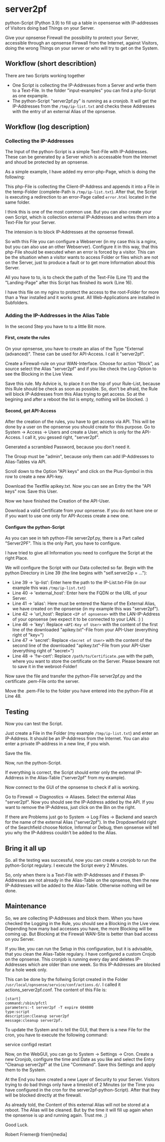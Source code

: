 # server2pf
python-Script (Python 3.9) to fill up a table in opensense with IP-addresses of Visitors doing bad Things on your Server.

Give your opnsense Firewall the possibility to protect your Server, accessible through an opnsense Firewall from the Internet, against Visitors, doing the wrong Things on your server or who will try to get on the System.

## Workflow (short describtion)
There are two Scripts working together

- One Script is collecting the IP-Addresses from a Server and wrtie them to a Text-File. In the folder "input-examples" you can find a php-Script as one expample.
- The python-Script "server2pf.py" is running as a cronjob. It will get the IP-Addresses from the `/tmp/ip-list.txt` and checks these Addresses with the entry of an external Alias of the opnsense.


## Workflow (log description)

### Collecting the IP-Addresses
The Input of the python-Script is a simple Text-File with IP-Addresses. These can be generated by a Server which is accessable from the Internet and shoud be protected by an opnsense.

As a simple example, I have added my error-php-Page, which is doing the following:

This php-File is collecting the Client-IP-Address and appends it into a File in the temp-Folder (complete-Path is `/tmp/ip-list.txt`). After that, the Script is executing a redirection to an error-Page called `error.html` located in the same folder.

I think this is one of the most common use. But you can also create your own Script, which is collection external IP-Addresses and writes them into a Text-File for your Server.

The intension is to block IP-Addresses at the opnsense firewall.

So with this File you can configure a Webserver (in my case this is a nginx, but you can also use an other Webserver). Configure it in this way, that this php-File should be executed when an error is forced by a visitor. This can be the situation when a visitor wants to access Folder or files which are not on the Server, just to produce a fault or to get more Information about this Server.

All you have to to, is to check the path of the Text-File (Line 11) and the "Landing-Page" after this Script has finished its work (Line 16).

I have this file on my nginx to protect the access to the root-Folder for more than a Year installed and it works great. All Web-Applications are installed in Subfolders.


### Adding the IP-Addresses in the Alias Table
In the second Step you have to to a little Bit more.

#### First, create the rules
On your opnsense, you have to create an alias of the Type "External (advanced)". These can be used for API-Access. I call it "server2pf".

Create a Firewall-rule on your WAN-Interface. Choose for action "Block", as source select the Alias "server2pf" and if you like check the Log-Option to see the Blocking in the Live View.

Save this rule. My Advice is, to place it on the top of your Rule-List, because this Rule should be check as soon as possible. So, don't be afraid, the Rule will block IP-Addresses from this Alias trying to get access. So at the begining and after a reboot the list is empty, nothing will be blocked. :)

#### Second, get API-Access
After the creation of the rules, you have to get access via API. This will be done by a user on the opnsense you should create for this purpose. Go to System -> Access -> Users and create a User, which is only for the API-Access. I call it, you gessed right, "server2pf".

Generated a scrambled Password, because you don't need it.

The Group must be "admin", because only them can add IP-Addresses to Alias-Tables via API.

Scroll down to the Option "API keys" and click on the Plus-Symbol in this row to create a new API-key. 

Download the Textfile apikey.txt. Now you can see an Entry the the "API keys" row. Save this User.

Now we have finished the Creation of the API-User.

Download a valid Certificate from your opnsense. If you do not have one or if you want to use one only for API-Access create a new one.

#### Configure the python-Script
As you can see in teh python-File server2pf.py, there is a Part called "Server2PF". This is the only Part, you have to configure.

I have tried to give all Information you need to configure the Script at the right Place.

We will configure the Script with our Data collected so far. Begin with the python Directory in Line 39 (the line begins with "self.server2ip = ..."):

- Line 39 -> 'ip-list': Enter here the path to the IP-List.txt-File (in our example this was `/tmp/ip-list.txt`)
- Line 40 -> 'external_host': Enter here the FQDN or the URL of your Server.
- Line 41 -> 'alias': Here must be entered the Name of the External Alias, we have created on the opnsense (in my example this was "server2pf").
- Line 42 -> 'url_host': Replace `<IP of opnsense>` with the LAN-IP-Address of your opnsense (we expect it to be connected to your LAN. :) )
- Line 46 -> 'key': Replace `<API-Key of User>` with the content of the first line of the downloaded "apikey.txt"-File from your API-User (everything right of "key=")
- Line 47 -> 'secret': Replace `<Secret of User>` with the content of the second line of the downloaded "apikey.txt"-File from your API-User (everything right of "secret=")
- Line 48 -> 'fw-cert': Replace `/path/to/Certificate.pem` with the path, where you want to store the certificate on the Server. Please beware not to save it in the webroot-Folder!

Now save the file and transfer the python-File server2pf.py and the certificate .pem-File onto the server.

Move the .pem-File to the folder you have entered into the python-File at Line 48.


## Testing
Now you can test the Script.

Just create a File in the Folder (my example `/tmp/ip-list.txt`) and enter an IP-Address. It should be an IP-Addrress from the Internet. You can also enter a private IP-address in a new line, if you wish.

Save the file.

Now, run the python-Script.

If everything is correct, the Script should enter only the external IP-Addrress in the Alias-Table ("server2pf" from my example).

Now connect to the GUI of the opnsense to check if all is working.

Go to Firewall -> Diagnostics -> Aliases. Select the external Alias "server2pf". Now you should see the IP-Address added by the API. If you want to remove the IP-Address, just click on the Bin on the right.

If there are Problems just go to System -> Log Files -> Backend and search for the name of the external Alias ("server2pf"). In the Dropdownfield right of the Searchfield choose Notice, Informal or Debug, then opnsense will tell you why the IP-Address couldn't be added to the Alias.


## Bring it all up
So. all the testing was successful, now you can create a cronjob to run the python-Script regulary. I execute the Script every 2 Minutes.

So, only when there is a Text-File with IP-Addresses and if theses IP-Addresses are not already in the Alias-Table on the opnsense, then the new IP-Addresses will be added to the Alias-Table. Otherwise nothing will be done.


## Maintenance
So, we are collecting IP-Addresses and block them. When you have checked the Logging in the Rule, you should see a Blocking in the Live view. Depending how many bad accesses you have, the more Blocking will be coming up. But Blocking at the Firewall WAN-Site is better than bad access on you Server.

If you like, you can run the Setup in this configuration, but it is advisable, that you clean the Alias-Table regulary. I have configured a custom Crojob on the opnsense. This cronjob is running every day and deletes IP-Addresses which are older than one week. So this IP-Addresses are blocked for a hole week only.

This can be done by the follwing Script created in the Folder `/usr/local/opnsense/service/conf/actions.d/`.
I called it actions_server2pf.conf. The content of this File is:


```
[start]
command:/sbin/pfctl
parameters:-t server2pf -T expire 604800
type:script
description:Cleanup server2pf
message:cleanup server2pf.
```


To update the System and to tell the GUI, that there is a new File for the cron, you have to execute the following command:

service configd restart

Now, on the WebGUI, you can go to System -> Settings -> Cron. Create a new Cronjob, configure the time and Date as you like and select the Entry "Cleanup server2pf" at the Line "Command". Save this Settings and apply them to the System.


At the End you have created a new Layer of Security to your Server. Visitors trying to do bad things only have a timeslot of 2 Minutes (or the Time you have configured in the cron for the server2pf-python-Script). After that they will be blocked directly at the firewall.

As already told, the Content of this external Alias will not be stored at a reboot. The Alias will be cleaned. But by the time it will fill up again when the opnsense is up and running again. Trust me. ;)

Good Luck.

Robert Friemer@ friem[media] 
